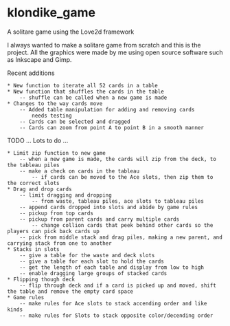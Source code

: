 # klondike_game
A solitare game using the Love2d framework

I always wanted to make a solitare game from scratch and this is the project. All the graphics were made by me using open source software such as Inkscape and Gimp.

Recent additions

	* New function to iterate all 52 cards in a table
	* New function that shuffles the cards in the table
		-- shuffle can be called when a new game is made
	* Changes to the way cards move
		-- Added table manipulation for adding and removing cards
			needs testing
		-- Cards can be selected and dragged
		-- Cards can zoom from point A to point B in a smooth manner

TODO ... Lots to do ...
	
	* Limit zip function to new game
		-- when a new game is made, the cards will zip from the deck, to the tableau piles
		-- make a check on cards in the tableau
			-- if cards can be moved to the Ace slots, then zip them to the correct slots
	* Drag and drop cards
		-- limit dragging and dropping
			-- from waste, tableau piles, ace slots to tableau piles
		-- append cards dropped into slots and abide by game rules
		-- pickup from top cards
		-- pickup from parent cards and carry multiple cards
			-- change collion cards that peek behind other cards so the players can pick back cards up
		-- pick from middle stack and drag piles, making a new parent, and carrying stack from one to another
	* Stacks in slots
		-- give a table for the waste and deck slots
		-- give a table for each slot to hold the cards
		-- get the length of each table and display from low to high
		-- enable dragging large groups of stacked cards
	* Flipping though deck
		-- flip through deck and if a card is picked up and moved, shift the table and remove the empty card space
	* Game rules
		-- make rules for Ace slots to stack accending order and like kinds
		-- make rules for Slots to stack opposite color/decending order
